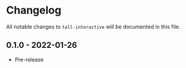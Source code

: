 # Changelog

All notable changes to `tall-interactive` will be documented in this file.

## 0.1.0 - 2022-01-26

- Pre-release
